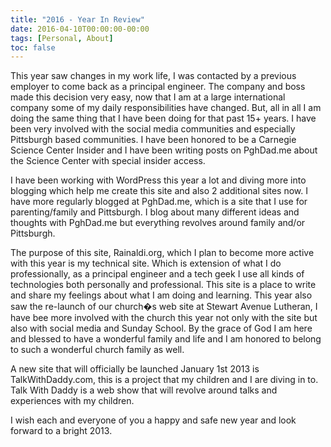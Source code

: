 ```yaml
---
title: "2016 - Year In Review"
date: 2016-04-10T00:00:00-00:00
tags: [Personal, About]
toc: false
---
```

This year saw changes in my work life, I was contacted by a previous employer to come
back as a principal engineer. The company and boss made this decision very easy, now
that I am at a large international company some of my daily responsibilities have changed.
But, all in all I am doing the same thing that I have been doing for that past 15+ years.
I have been very involved with the social media communities and especially Pittsburgh
based communities. I have been honored to be a Carnegie Science Center Insider and I
have been writing posts on PghDad.me about the Science Center with special insider access.

I have been working with WordPress this year a lot and diving more into blogging which
help me create this site and also 2 additional sites now. I have more regularly blogged
at PghDad.me, which is a site that I use for parenting/family and Pittsburgh. I blog
about many different ideas and thoughts with PghDad.me but everything revolves around
family and/or Pittsburgh.

The purpose of this site, Rainaldi.org, which I plan to become more active with this year
is my technical site. Which is extension of what I do professionally, as a principal
engineer and a tech geek I use all kinds of technologies both personally and professional.
This site is a place to write and share my feelings about what I am doing and learning.
This year also saw the re-launch of our church�s web site at Stewart Avenue Lutheran,
I have bee more involved with the church this year not only with the site but also
with social media and Sunday School. By the grace of God I am here and blessed to have a
wonderful family and life and I am honored to belong to such a wonderful church family as well.

A new site that will officially be launched January 1st 2013 is TalkWithDaddy.com, this is a
project that my children and I are diving in to. Talk With Daddy is a web show that will
revolve around talks and experiences with my children.

I wish each and everyone of you a happy and safe new year and look forward to a bright 2013.
